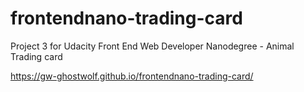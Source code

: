 # frontendnano-trading-card
Project 3 for Udacity Front End Web Developer Nanodegree - Animal Trading card

https://gw-ghostwolf.github.io/frontendnano-trading-card/
